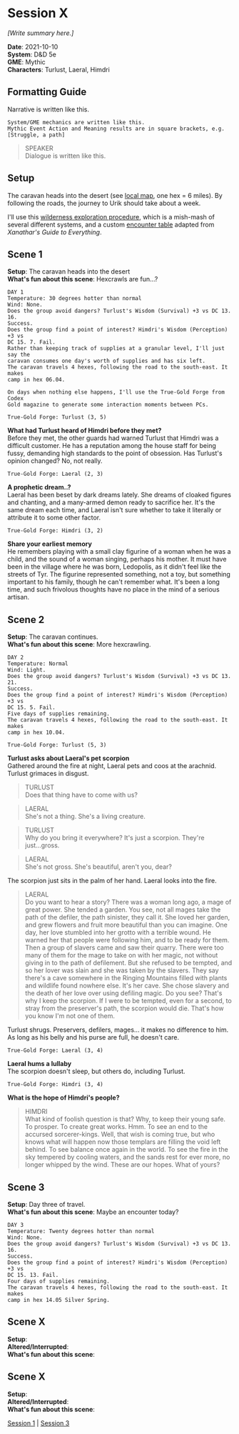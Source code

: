 # Session X

*[Write summary here.]*

**Date**: 2021-10-10  
**System**: D&D 5e  
**GME**: Mythic  
**Characters**: Turlust, Laeral, Himdri  

## Formatting Guide

Narrative is written like this.

    System/GME mechanics are written like this.  
    Mythic Event Action and Meaning results are in square brackets, e.g. [Struggle, a path]

> SPEAKER  
> Dialogue is written like this.  

## Setup

The caravan heads into the desert (see [local map](https://github.com/jimmyturnip/water-of-the-ages/blob/master/tyr-urik-map-hex.png), one hex = 6 miles). By following the roads, the journey to Urik should take about a week.

I'll use this [wilderness exploration procedure](https://github.com/jimmyturnip/water-of-the-ages/blob/master/wilderness-exploration.md), which is a mish-mash of several different systems, and a custom [encounter table](https://github.com/jimmyturnip/water-of-the-ages/blob/master/desert-encounters-1.md) adapted from *Xanathar's Guide to Everything*.



## Scene 1
**Setup**: The caravan heads into the desert  
**What's fun about this scene**: Hexcrawls are fun...?  

    DAY 1
    Temperature: 30 degrees hotter than normal
    Wind: None.
    Does the group avoid dangers? Turlust's Wisdom (Survival) +3 vs DC 13. 16.
    Success.
    Does the group find a point of interest? Himdri's Wisdom (Perception) +3 vs
    DC 15. 7. Fail.
    Rather than keeping track of supplies at a granular level, I'll just say the
    caravan consumes one day's worth of supplies and has six left.
    The caravan travels 4 hexes, following the road to the south-east. It makes
    camp in hex 06.04.

    On days when nothing else happens, I'll use the True-Gold Forge from Codex
    Gold magazine to generate some interaction moments between PCs.

    True-Gold Forge: Turlust (3, 5)

**What had Turlust heard of Himdri before they met?**  
Before they met, the other guards had warned Turlust that Himdri was a difficult customer. He has a reputation among the house staff for being fussy, demanding high standards to the point of obsession. Has Turlust's opinion changed? No, not really.

    True-Gold Forge: Laeral (2, 3)

**A prophetic dream..?**  
Laeral has been beset by dark dreams lately. She dreams of cloaked figures and chanting, and a many-armed demon ready to sacrifice her. It's the same dream each time, and Laeral isn't sure whether to take it literally or attribute it to some other factor.

    True-Gold Forge: Himdri (3, 2)

**Share your earliest memory**  
He remembers playing with a small clay figurine of a woman when he was a child, and the sound of a woman singing, perhaps his mother. It must have been in the village where he was born, Ledopolis, as it didn't feel like the streets of Tyr. The figurine represented something, not a toy, but something important to his family, though he can't remember what. It's been a long time, and such frivolous thoughts have no place in the mind of a serious artisan.






## Scene 2
**Setup**: The caravan continues.  
**What's fun about this scene**: More hexcrawling.  

    DAY 2
    Temperature: Normal
    Wind: Light.
    Does the group avoid dangers? Turlust's Wisdom (Survival) +3 vs DC 13. 21.
    Success.
    Does the group find a point of interest? Himdri's Wisdom (Perception) +3 vs
    DC 15. 5. Fail.
    Five days of supplies remaining.
    The caravan travels 4 hexes, following the road to the south-east. It makes
    camp in hex 10.04.

    True-Gold Forge: Turlust (5, 3)

**Turlust asks about Laeral's pet scorpion**  
Gathered around the fire at night, Laeral pets and coos at the arachnid. Turlust grimaces in disgust.

> TURLUST  
> Does that thing have to come with us?

> LAERAL  
> She's not a thing. She's a living creature.

> TURLUST  
> Why do you bring it everywhere? It's just a scorpion. They're just...gross.

> LAERAL  
> She's not gross. She's beautiful, aren't you, dear?

The scorpion just sits in the palm of her hand. Laeral looks into the fire.

> LAERAL  
> Do you want to hear a story? There was a woman long ago, a mage of great power. She tended a garden. You see, not all mages take the path of the defiler, the path sinister, they call it. She loved her garden, and grew flowers and fruit more beautiful than you can imagine. One day, her love stumbled into her grotto with a terrible wound. He warned her that people were following him, and to be ready for them. Then a group of slavers came and saw their quarry. There were too many of them for the mage to take on with her magic, not without giving in to the path of defilement. But she refused to be tempted, and so her lover was slain and she was taken by the slavers. They say there's a cave somewhere in the Ringing Mountains filled with plants and wildlife found nowhere else. It's her cave. She chose slavery and the death of her love over using defiling magic. Do you see? That's why I keep the scorpion. If I were to be tempted, even for a second, to stray from the preserver's path, the scorpion would die. That's how you know I'm not one of them.

Turlust shrugs. Preservers, defilers, mages... it makes no difference to him. As long as his belly and his purse are full, he doesn't care.

    True-Gold Forge: Laeral (3, 4)

**Laeral hums a lullaby**  
The scorpion doesn't sleep, but others do, including Turlust.

    True-Gold Forge: Himdri (3, 4)

**What is the hope of Himdri's people?**  

> HIMDRI  
> What kind of foolish question is that? Why, to keep their young safe. To prosper. To create great works. Hmm. To see an end to the accursed sorcerer-kings. Well, that wish is coming true, but who knows what will happen now those templars are filling the void left behind. To see balance once again in the world. To see the fire in the sky tempered by cooling waters, and the sands rest for ever more, no longer whipped by the wind. These are our hopes. What of yours?





## Scene 3
**Setup**: Day three of travel.  
**What's fun about this scene**: Maybe an encounter today?  

    DAY 3
    Temperature: Twenty degrees hotter than normal
    Wind: None.
    Does the group avoid dangers? Turlust's Wisdom (Survival) +3 vs DC 13. 16.
    Success.
    Does the group find a point of interest? Himdri's Wisdom (Perception) +3 vs
    DC 15. 13. Fail.
    Four days of supplies remaining.
    The caravan travels 4 hexes, following the road to the south-east. It makes
    camp in hex 14.05 Silver Spring.






## Scene X
**Setup**:  
**Altered/Interrupted**:  
**What's fun about this scene**:  







## Scene X
**Setup**:  
**Altered/Interrupted**:  
**What's fun about this scene**:  


[Session 1](https://github.com/jimmyturnip/water-of-the-ages/blob/master/session-01.md) | [Session 3](https://github.com/jimmyturnip/water-of-the-ages/blob/master/session-03.md)